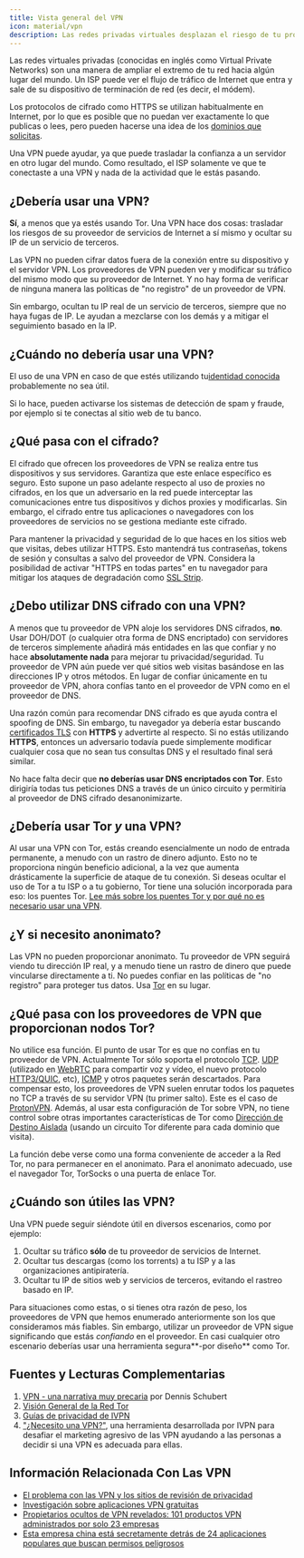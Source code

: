 ```yaml
---
title: Vista general del VPN
icon: material/vpn
description: Las redes privadas virtuales desplazan el riesgo de tu proveedor de Internet a un tercero de tu confianza. Debes tener en cuenta estas cosas.
---
```


Las redes virtuales privadas (conocidas en inglés como Virtual Private Networks) son una manera de ampliar el extremo de tu red hacia algún lugar del mundo. Un ISP puede ver el flujo de tráfico de Internet que entra y sale de su dispositivo de terminación de red (es decir, el módem).

Los protocolos de cifrado como HTTPS se utilizan habitualmente en Internet, por lo que es posible que no puedan ver exactamente lo que publicas o lees, pero pueden hacerse una idea de los [dominios que solicitas](../advanced/dns-overview.md#why-shouldnt-i-use-encrypted-dns).

Una VPN puede ayudar, ya que puede trasladar la confianza a un servidor en otro lugar del mundo. Como resultado, el ISP solamente ve que te conectaste a una VPN y nada de la actividad que le estás pasando.

## ¿Debería usar una VPN?

**Sí**, a menos que ya estés usando Tor. Una VPN hace dos cosas: trasladar los riesgos de su proveedor de servicios de Internet a sí mismo y ocultar su IP de un servicio de terceros.

Las VPN no pueden cifrar datos fuera de la conexión entre su dispositivo y el servidor VPN. Los proveedores de VPN pueden ver y modificar su tráfico del mismo modo que su proveedor de Internet. Y no hay forma de verificar de ninguna manera las políticas de "no registro" de un proveedor de VPN.

Sin embargo, ocultan tu IP real de un servicio de terceros, siempre que no haya fugas de IP. Le ayudan a mezclarse con los demás y a mitigar el seguimiento basado en la IP.

## ¿Cuándo no debería usar una VPN?

El uso de una VPN en caso de que estés utilizando tu[identidad conocida](common-threats.md#common-misconceptions) probablemente no sea útil.

Si lo hace, pueden activarse los sistemas de detección de spam y fraude, por ejemplo si te conectas al sitio web de tu banco.

## ¿Qué pasa con el cifrado?

El cifrado que ofrecen los proveedores de VPN se realiza entre tus dispositivos y sus servidores. Garantiza que este enlace específico es seguro. Esto supone un paso adelante respecto al uso de proxies no cifrados, en los que un adversario en la red puede interceptar las comunicaciones entre tus dispositivos y dichos proxies y modificarlas. Sin embargo, el cifrado entre tus aplicaciones o navegadores con los proveedores de servicios no se gestiona mediante este cifrado.

Para mantener la privacidad y seguridad de lo que haces en los sitios web que visitas, debes utilizar HTTPS. Esto mantendrá tus contraseñas, tokens de sesión y consultas a salvo del proveedor de VPN. Considera la posibilidad de activar "HTTPS en todas partes" en tu navegador para mitigar los ataques de degradación como [SSL Strip](https://www.blackhat.com/presentations/bh-dc-09/Marlinspike/BlackHat-DC-09-Marlinspike-Defeating-SSL.pdf).

## ¿Debo utilizar DNS cifrado con una VPN?

A menos que tu proveedor de VPN aloje los servidores DNS cifrados, **no**. Usar DOH/DOT (o cualquier otra forma de DNS encriptado) con servidores de terceros simplemente añadirá más entidades en las que confiar y no hace **absolutamente nada** para mejorar tu privacidad/seguridad. Tu proveedor de VPN aún puede ver qué sitios web visitas basándose en las direcciones IP y otros métodos. En lugar de confiar únicamente en tu proveedor de VPN, ahora confías tanto en el proveedor de VPN como en el proveedor de DNS.

Una razón común para recomendar DNS cifrado es que ayuda contra el spoofing de DNS. Sin embargo, tu navegador ya debería estar buscando [certificados TLS](https://en.wikipedia.org/wiki/Transport_Layer_Security#Digital_certificates) con **HTTPS** y advertirte al respecto. Si no estás utilizando **HTTPS**, entonces un adversario todavía puede simplemente modificar cualquier cosa que no sean tus consultas DNS y el resultado final será similar.

No hace falta decir que **no deberías usar DNS encriptados con Tor**. Esto dirigiría todas tus peticiones DNS a través de un único circuito y permitiría al proveedor de DNS cifrado desanonimizarte.

## ¿Debería usar Tor *y* una VPN?

Al usar una VPN con Tor, estás creando esencialmente un nodo de entrada permanente, a menudo con un rastro de dinero adjunto. Esto no te proporciona ningún beneficio adicional, a la vez que aumenta drásticamente la superficie de ataque de tu conexión. Si deseas ocultar el uso de Tor a tu ISP o a tu gobierno, Tor tiene una solución incorporada para eso: los puentes Tor. [Lee más sobre los puentes Tor y por qué no es necesario usar una VPN](../advanced/tor-overview.md).

## ¿Y si necesito anonimato?

Las VPN no pueden proporcionar anonimato. Tu proveedor de VPN seguirá viendo tu dirección IP real, y a menudo tiene un rastro de dinero que puede vincularse directamente a ti. No puedes confiar en las políticas de "no registro" para proteger tus datos. Usa [Tor](https://www.torproject.org/) en su lugar.

## ¿Qué pasa con los proveedores de VPN que proporcionan nodos Tor?

No utilice esa función. El punto de usar Tor es que no confías en tu proveedor de VPN. Actualmente Tor sólo soporta el protocolo [TCP](https://en.wikipedia.org/wiki/Transmission_Control_Protocol). [UDP](https://en.wikipedia.org/wiki/User_Datagram_Protocol) (utilizado en [WebRTC](https://en.wikipedia.org/wiki/WebRTC) para compartir voz y vídeo, el nuevo protocolo [HTTP3/QUIC](https://en.wikipedia.org/wiki/HTTP/3), etc), [ICMP](https://en.wikipedia.org/wiki/Internet_Control_Message_Protocol) y otros paquetes serán descartados. Para compensar esto, los proveedores de VPN suelen enrutar todos los paquetes no TCP a través de su servidor VPN (tu primer salto). Este es el caso de [ProtonVPN](https://protonvpn.com/support/tor-vpn/). Además, al usar esta configuración de Tor sobre VPN, no tiene control sobre otras importantes características de Tor como [Dirección de Destino Aislada](https://www.whonix.org/wiki/Stream_Isolation) (usando un circuito Tor diferente para cada dominio que visita).

La función debe verse como una forma conveniente de acceder a la Red Tor, no para permanecer en el anonimato. Para el anonimato adecuado, use el navegador Tor, TorSocks o una puerta de enlace Tor.

## ¿Cuándo son útiles las VPN?

Una VPN puede seguir siéndote útil en diversos escenarios, como por ejemplo:

1. Ocultar su tráfico **sólo** de tu proveedor de servicios de Internet.
1. Ocultar tus descargas (como los torrents) a tu ISP y a las organizaciones antipiratería.
1. Ocultar tu IP de sitios web y servicios de terceros, evitando el rastreo basado en IP.

Para situaciones como estas, o si tienes otra razón de peso, los proveedores de VPN que hemos enumerado anteriormente son los que consideramos más fiables. Sin embargo, utilizar un proveedor de VPN sigue significando que estás *confiando* en el proveedor. En casi cualquier otro escenario deberías usar una herramienta segura**-por diseño** como Tor.

## Fuentes y Lecturas Complementarias

1. [VPN - una narrativa muy precaria](https://schub.io/blog/2019/04/08/very-precarious-narrative.html) por Dennis Schubert
1. [Visión General de la Red Tor](../advanced/tor-overview.md)
1. [Guías de privacidad de IVPN](https://www.ivpn.net/privacy-guides)
1. ["¿Necesito una VPN?"](https://www.doineedavpn.com), una herramienta desarrollada por IVPN para desafiar el marketing agresivo de las VPN ayudando a las personas a decidir si una VPN es adecuada para ellas.

## Información Relacionada Con Las VPN

- [El problema con las VPN y los sitios de revisión de privacidad](https://blog.privacyguides.org/2019/11/20/the-trouble-with-vpn-and-privacy-review-sites/)
- [Investigación sobre aplicaciones VPN gratuitas](https://www.top10vpn.com/free-vpn-app-investigation/)
- [Propietarios ocultos de VPN revelados: 101 productos VPN administrados por solo 23 empresas](https://vpnpro.com/blog/hidden-vpn-owners-unveiled-97-vpns-23-companies/)
- [Esta empresa china está secretamente detrás de 24 aplicaciones populares que buscan permisos peligrosos](https://vpnpro.com/blog/chinese-company-secretly-behind-popular-apps-seeking-dangerous-permissions/)
